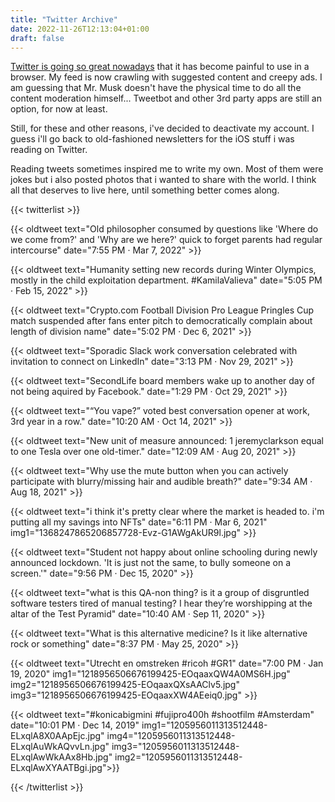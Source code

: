 ```yaml
---
title: "Twitter Archive"
date: 2022-11-26T12:13:04+01:00
draft: false
---
```


[Twitter is going so great nowadays](https://twitterisgoinggreat.com) that it has become painful to use in a browser. My feed is now crawling with suggested content and creepy ads. I am guessing that Mr. Musk doesn't have the physical time to do all the content moderation himself... Tweetbot and other 3rd party apps are still an option, for now at least.

Still, for these and other reasons, i've decided to deactivate my account. I guess i'll go back to old-fashioned newsletters for the iOS stuff i was reading on Twitter.

Reading tweets sometimes inspired me to write my own. Most of them were jokes but i also posted photos that i wanted to share with the world. I think all that deserves to live here, until something better comes along. 

{{< twitterlist >}}

{{< oldtweet text="Old philosopher consumed by questions like 'Where do we come from?' and 'Why are we here?' quick to forget parents had regular intercourse" date="7:55 PM · Mar 7, 2022" >}}

{{< oldtweet text="Humanity setting new records during Winter Olympics, mostly in the child exploitation department. #KamilaValieva" date="5:05 PM · Feb 15, 2022" >}}

{{< oldtweet text="Crypto.com Football Division Pro League Pringles Cup match suspended after fans enter pitch to democratically complain about length of division name" date="5:02 PM · Dec 6, 2021" >}}

{{< oldtweet text="Sporadic Slack work conversation celebrated with invitation to connect on LinkedIn" date="3:13 PM · Nov 29, 2021" >}}

{{< oldtweet text="SecondLife board members wake up to another day of not being aquired by Facebook." date="1:29 PM · Oct 29, 2021" >}}

{{< oldtweet text="“You vape?” voted best conversation opener at work, 3rd year in a row." date="10:20 AM · Oct 14, 2021" >}}

{{< oldtweet text="New unit of measure announced: 1 jeremyclarkson equal to one Tesla over one old-timer." date="12:09 AM · Aug 20, 2021" >}}

{{< oldtweet text="Why use the mute button when you can actively participate with blurry/missing hair and audible breath?" date="9:34 AM · Aug 18, 2021" >}}

{{< oldtweet text="i think it's pretty clear where the market is headed to. i'm putting all my savings into NFTs" date="6:11 PM · Mar 6, 2021" img1="1368247865206857728-Evz-G1AWgAkUR9l.jpg" >}}

{{< oldtweet text="Student not happy about online schooling during newly announced lockdown. 'It is just not the same, to bully someone on a screen.'" date="9:56 PM · Dec 15, 2020" >}}

{{< oldtweet text="what is this QA-non thing? is it a group of disgruntled software testers tired of manual testing? I hear they’re worshipping at the altar of the Test Pyramid" date="10:40 AM · Sep 11, 2020" >}}

{{< oldtweet text="What is this alternative medicine? Is it like alternative rock or something" date="8:37 PM · May 25, 2020" >}}

{{< oldtweet text="Utrecht en omstreken #ricoh #GR1" date="7:00 PM · Jan 19, 2020" img1="1218956506676199425-EOqaaxQW4A0MS6H.jpg" img2="1218956506676199425-EOqaaxQXsAAClv5.jpg" img3="1218956506676199425-EOqaaxXW4AEeiq0.jpg" >}}

{{< oldtweet text="#konicabigmini #fujipro400h #shootfilm #Amsterdam" date="10:01 PM · Dec 14, 2019" img1="1205956011313512448-ELxqlA8X0AApEjc.jpg" img4="1205956011313512448-ELxqlAuWkAQvvLn.jpg" img3="1205956011313512448-ELxqlAwWkAAx8Hb.jpg" img2="1205956011313512448-ELxqlAwXYAATBgi.jpg">}}

{{< /twitterlist >}}
